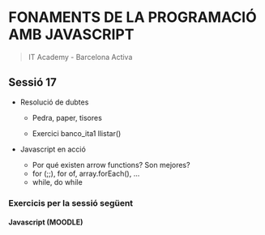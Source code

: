 # FONAMENTS DE LA PROGRAMACIÓ AMB JAVASCRIPT

> IT Academy - Barcelona Activa

## Sessió 17

- Resolució de dubtes

  - Pedra, paper, tisores

  - Exercici banco_ita1 llistar()

- Javascript en acció

  - Por qué existen arrow functions? Son mejores?
  - for (;;), for of, array.forEach(), ...
  - while, do while

### Exercicis per la sessió següent

#### Javascript (MOODLE)
